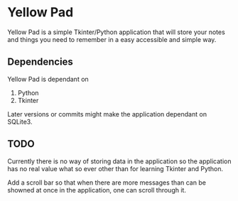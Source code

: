 # Yellow Pad

Yellow Pad is a simple Tkinter/Python application that will store your notes
and things you need to remember in a easy accessible and simple way.

## Dependencies

Yellow Pad is dependant on

1. Python
2. Tkinter

Later versions or commits might make the application dependant on SQLite3.

## TODO

Currently there is no way of storing data in the application so the application
has no real value what so ever other than for learning Tkinter and Python.

Add a scroll bar so that when there are more messages than can be showned at
once in the application, one can scroll through it.
